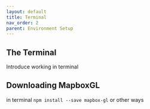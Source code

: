 ```yaml
---
layout: default
title: Terminal 
nav_order: 2
parent: Environment Setup
---
```

## The Terminal 
Introduce working in terminal 


## Downloading MapboxGL
in terminal
```npm install --save mapbox-gl```
or other ways